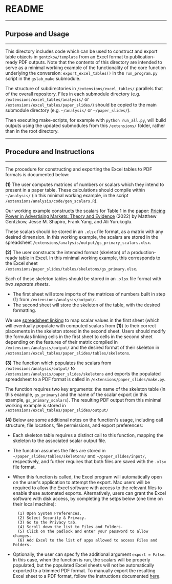 # README

---
## Purpose and Usage
---

This directory includes code which can be used to construct and export table objects in `gentzkow/template` from an Excel format to publication-ready PDF outputs. Note that the contents of this directory are intended to serve as a minimal working example of the functionality of the core function underlying the conversion: `export_excel_tables()` in the `run_program.py` script in the `gslab_make` submodule.

The structure of subdirectories in `/extensions/excel_tables/` parallels that of the overall repository. Files in each submodule directory (e.g. `/extensions/excel_tables/analysis/` or `/extensions/excel_tables/paper_slides/`) should be copied to the main submodule directory (e.g. `~/analysis/` or `~/paper_slides/`).

Then executing make-scripts, for example with `python run_all.py`, will build outputs using the updated submodules from this `/extensions/` folder, rather than in the root directory.

---
## Procedure and Instructions
---

The procedure for constructing and exporting the Excel tables to PDF formats is documented below:

**(1)** The user computes matrices of numbers or scalars which they intend to present in a paper table. These calculations should compile within `~/analysis/` (in this minimal working example, in the script `/extensions/analysis/code/gen_scalars.R`).

Our working example constructs the scalars for Table 1 in the paper: [Pricing Power in Advertising Markets: Theory and Evidence](https://scholar.harvard.edu/files/shapiro/files/ad-price-drivers.pdf) (2022) by Matthew Gentzkow, Jesse M. Shapiro, Frank Yang, and Ali Yurukoglu.

These scalars should be stored in an `.xlsx` file format, as a matrix with any desired dimension. In this working example, the scalars are stored in the spreadsheet `/extensions/analysis/output/gs_primary_scalars.xlsx`.

**(2)** The user constructs the intended format (skeleton) of a production-ready table in Excel. In this minimal working example, this corresponds to the Excel sheet `/extensions/paper_slides/tables/skeletons/gs_primary.xlsx`.

Each of these skeleton tables should be stored in an `.xlsx` file format with *two separate sheets*.

- The first sheet will store imports of the matrices of numbers built in step (1) from `/extensions/analysis/output/`.
- The second sheet will store the skeleton of the table, with the desired formatting.

We use [spreadsheet linking](https://blog.coupler.io/how-to-link-excel-files/) to map scalar values in the first sheet (which will eventually populate with computed scalars from **(1)**) to their correct placements in the skeleton stored in the second sheet. Users should modify the formulas linking cells in the first sheet to cells in the second sheet depending on the features of their matrix compiled in `/extensions/analysis/output/` and the desired format of their skeleton in `/extensions/excel_tables/paper_slides/tables/skeletons`.

**(3)** The function which populates the scalars from `/extensions/analysis/output/` to `/extensions/analysis/paper_slides/skeletons` and exports the populated spreadsheet to a PDF format is called in `/extensions/paper_slides/make.py`.

The function requires two key arguments: the name of the skeleton table (in this example, `gs_primary`) and the name of the scalar export (in this example, `gs_primary_scalars`). The resulting PDF output from this minimal working example is stored in `/extensions/excel_tables/paper_slides/output/`

**(4)** Below are some additional notes on the function's usage, including call structure, file locations, file permissions, and export preferences:

- Each skeleton table requires a distinct call to this function, mapping the skeleton to the associated scalar output file.
- The function assumes the files are stored in `~/paper_slides/tables/skeletons/` and `~/paper_slides/input/`, respectively, and further requires that both files are saved with the `.xlsx` file format.
- When this function is called, the Excel program will automatically open on the user's application to attempt the export. Mac users will be required to allow the Excel software with access to the relevant files to enable these automated exports. Alternatively, users can grant the Excel software with disk access, by completing the setps below (one time on their local machine):

        (1) Open System Preferences.
        (2) Select Security & Privacy.
        (3) Go to the Privacy tab.
        (4) Scroll down the list to Files and Folders.
        (5) Click on the padlock and enter your password to allow changes.
        (6) Add Excel to the list of apps allowed to access Files and Folders.

- Optionally, the user can specify the additional argument `export = False`. In this case, when the function is run, the scalars will be properly populated, but the populated Excel sheets will not be automatically exported to a trimmed PDF format. To manually export the resulting Excel sheet to a PDF format, follow the instructions documented [here](https://blog.golayer.io/excel/how-to-convert-excel-to-pdf).
